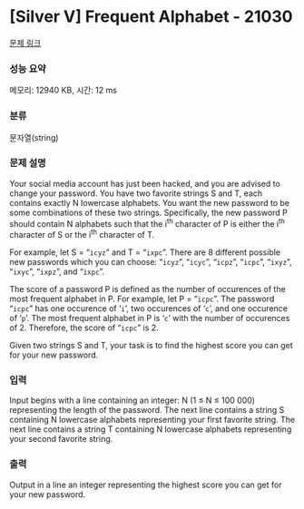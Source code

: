 # [Silver V] Frequent Alphabet - 21030 

[문제 링크](https://www.acmicpc.net/problem/21030) 

### 성능 요약

메모리: 12940 KB, 시간: 12 ms

### 분류

문자열(string)

### 문제 설명

<p>Your social media account has just been hacked, and you are advised to change your password. You have two favorite strings S and T, each contains exactly N lowercase alphabets. You want the new password to be some combinations of these two strings. Specifically, the new password P should contain N alphabets such that the i<sup>th</sup> character of P is either the i<sup>th</sup> character of S or the i<sup>th</sup> character of T.</p>

<p>For example, let S = “<code>icyz</code>” and T = “<code>ixpc</code>”. There are 8 different possible new passwords which you can choose: “<code>icyz</code>”, “<code>icyc</code>”, “<code>icpz</code>”, “<code>icpc</code>”, “<code>ixyz</code>”, “<code>ixyc</code>”, “<code>ixpz</code>”, and “<code>ixpc</code>”.</p>

<p>The score of a password P is defined as the number of occurences of the most frequent alphabet in P. For example, let P = “<code>icpc</code>”. The password “<code>icpc</code>” has one occurence of ‘<code>i</code>’, two occurences of ‘<code>c</code>’, and one occurence of ‘<code>p</code>’. The most frequent alphabet in P is ‘<code>c</code>’ with the number of occurences of 2. Therefore, the score of “<code>icpc</code>” is 2.</p>

<p>Given two strings S and T, your task is to find the highest score you can get for your new password.</p>

### 입력 

 <p>Input begins with a line containing an integer: N (1 ≤ N ≤ 100 000) representing the length of the password. The next line contains a string S containing N lowercase alphabets representing your first favorite string. The next line contains a string T containing N lowercase alphabets representing your second favorite string.</p>

### 출력 

 <p>Output in a line an integer representing the highest score you can get for your new password.</p>

